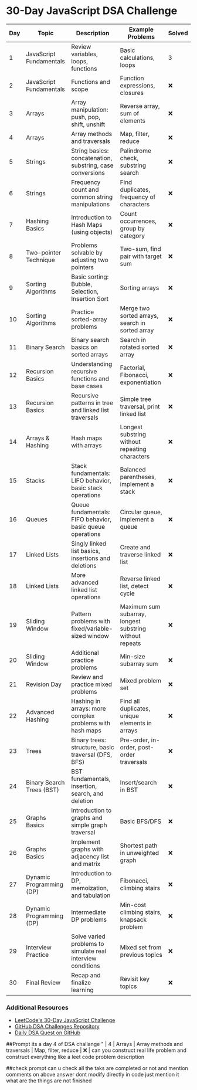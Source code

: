 # 30-Day JavaScript DSA Challenge

| Day | Topic                     | Description                                                 | Example Problems                                        | Solved |
| --- | ------------------------- | ----------------------------------------------------------- | ------------------------------------------------------- | ------ |
| 1   | JavaScript Fundamentals   | Review variables, loops, functions                          | Basic calculations, loops                               | 3      |
| 2   | JavaScript Fundamentals   | Functions and scope                                         | Function expressions, closures                          | ❌     |
| 3   | Arrays                    | Array manipulation: push, pop, shift, unshift               | Reverse array, sum of elements                          | ❌     |
| 4   | Arrays                    | Array methods and traversals                                | Map, filter, reduce                                     | ❌     |
| 5   | Strings                   | String basics: concatenation, substring, case conversions   | Palindrome check, substring search                      | ❌     |
| 6   | Strings                   | Frequency count and common string manipulations             | Find duplicates, frequency of characters                | ❌     |
| 7   | Hashing Basics            | Introduction to Hash Maps (using objects)                   | Count occurrences, group by category                    | ❌     |
| 8   | Two-pointer Technique     | Problems solvable by adjusting two pointers                 | Two-sum, find pair with target sum                      | ❌     |
| 9   | Sorting Algorithms        | Basic sorting: Bubble, Selection, Insertion Sort            | Sorting arrays                                          | ❌     |
| 10  | Sorting Algorithms        | Practice sorted-array problems                              | Merge two sorted arrays, search in sorted array         | ❌     |
| 11  | Binary Search             | Binary search basics on sorted arrays                       | Search in rotated sorted array                          | ❌     |
| 12  | Recursion Basics          | Understanding recursive functions and base cases            | Factorial, Fibonacci, exponentiation                    | ❌     |
| 13  | Recursion Basics          | Recursive patterns in tree and linked list traversals       | Simple tree traversal, print linked list                | ❌     |
| 14  | Arrays & Hashing          | Hash maps with arrays                                       | Longest substring without repeating characters          | ❌     |
| 15  | Stacks                    | Stack fundamentals: LIFO behavior, basic stack operations   | Balanced parentheses, implement a stack                 | ❌     |
| 16  | Queues                    | Queue fundamentals: FIFO behavior, basic queue operations   | Circular queue, implement a queue                       | ❌     |
| 17  | Linked Lists              | Singly linked list basics, insertions and deletions         | Create and traverse linked list                         | ❌     |
| 18  | Linked Lists              | More advanced linked list operations                        | Reverse linked list, detect cycle                       | ❌     |
| 19  | Sliding Window            | Pattern problems with fixed/variable-sized window           | Maximum sum subarray, longest substring without repeats | ❌     |
| 20  | Sliding Window            | Additional practice problems                                | Min-size subarray sum                                   | ❌     |
| 21  | Revision Day              | Review and practice mixed problems                          | Mixed problem set                                       | ❌     |
| 22  | Advanced Hashing          | Hashing in arrays: more complex problems with hash maps     | Find all duplicates, unique elements in arrays          | ❌     |
| 23  | Trees                     | Binary trees: structure, basic traversal (DFS, BFS)         | Pre-order, in-order, post-order traversals              | ❌     |
| 24  | Binary Search Trees (BST) | BST fundamentals, insertion, search, and deletion           | Insert/search in BST                                    | ❌     |
| 25  | Graphs Basics             | Introduction to graphs and simple graph traversal           | Basic BFS/DFS                                           | ❌     |
| 26  | Graphs Basics             | Implement graphs with adjacency list and matrix             | Shortest path in unweighted graph                       | ❌     |
| 27  | Dynamic Programming (DP)  | Introduction to DP, memoization, and tabulation             | Fibonacci, climbing stairs                              | ❌     |
| 28  | Dynamic Programming (DP)  | Intermediate DP problems                                    | Min-cost climbing stairs, knapsack problem              | ❌     |
| 29  | Interview Practice        | Solve varied problems to simulate real interview conditions | Mixed set from previous topics                          | ❌     |
| 30  | Final Review              | Recap and finalize learning                                 | Revisit key topics                                      | ❌     |

### Additional Resources

- [LeetCode's 30-Day JavaScript Challenge](https://leetcode.com/studyplan/30-days-of-javascript/)
- [GitHub DSA Challenges Repository](https://github.com/jmdotdev/javascript_DSA)
- [Daily DSA Quest on GitHub](https://github.com/OnCampus-Community/Daily-DSA-Quest)

##Prompt
its a day 4 of DSA challange " | 4 | Arrays | Array methods and traversals | Map, filter, reduce | ❌ |
can you construct real life problem and construct everything like a leet code problem description

##check prompt
can u check all the taks are completed or not and mention comments on above answer dont modify directly in code just mention it what are the things are not finished
